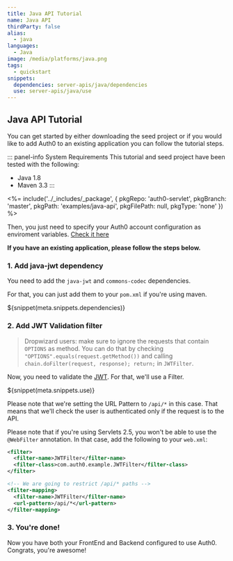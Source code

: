 ```yaml
---
title: Java API Tutorial
name: Java API
thirdParty: false
alias:
  - java
languages:
  - Java
image: /media/platforms/java.png
tags:
  - quickstart
snippets:
  dependencies: server-apis/java/dependencies
  use: server-apis/java/use
---
```


## Java API Tutorial

You can get started by either downloading the seed project or if you would like to add Auth0 to an existing application you can follow the tutorial steps.

::: panel-info System Requirements
This tutorial and seed project have been tested with the following:

* Java 1.8
* Maven 3.3
:::

<%= include('../_includes/_package', {
  pkgRepo: 'auth0-servlet',
  pkgBranch: 'master',
  pkgPath: 'examples/java-api',
  pkgFilePath: null,
  pkgType: 'none'
}) %>

Then, you just need to specify your Auth0 account configuration as enviroment variables. [Check it here](https://github.com/auth0/auth0-servlet/blob/master/examples/java-api/README.md#running-the-example)

**If you have an existing application, please follow the steps below.**

### 1. Add java-jwt dependency

You need to add the `java-jwt` and `commons-codec` dependencies.

For that, you can just add them to your `pom.xml` if you're using maven.

${snippet(meta.snippets.dependencies)}

### 2. Add JWT Validation filter

> Dropwizard users: make sure to ignore the requests that contain `OPTIONS` as method. You can do that by checking `"OPTIONS".equals(request.getMethod())` and calling `chain.doFilter(request, response); return;` in  `JWTFilter`.

Now, you need to validate the [JWT](/jwt). For that, we'll use a Filter.

${snippet(meta.snippets.use)}

Please note that we're setting the URL Pattern to `/api/*` in this case. That means that we'll check the user is authenticated only if the request is to the API.

Please note that if you're using Servlets 2.5, you won't be able to use the `@WebFilter` annotation. In that case, add the following to your `web.xml`:

```xml
<filter>
  <filter-name>JWTFilter</filter-name>
  <filter-class>com.auth0.example.JWTFilter</filter-class>
</filter>

<!-- We are going to restrict /api/* paths -->
<filter-mapping>
  <filter-name>JWTFilter</filter-name>
  <url-pattern>/api/*</url-pattern>
</filter-mapping>
```


### 3. You're done!

Now you have both your FrontEnd and Backend configured to use Auth0. Congrats, you're awesome!
